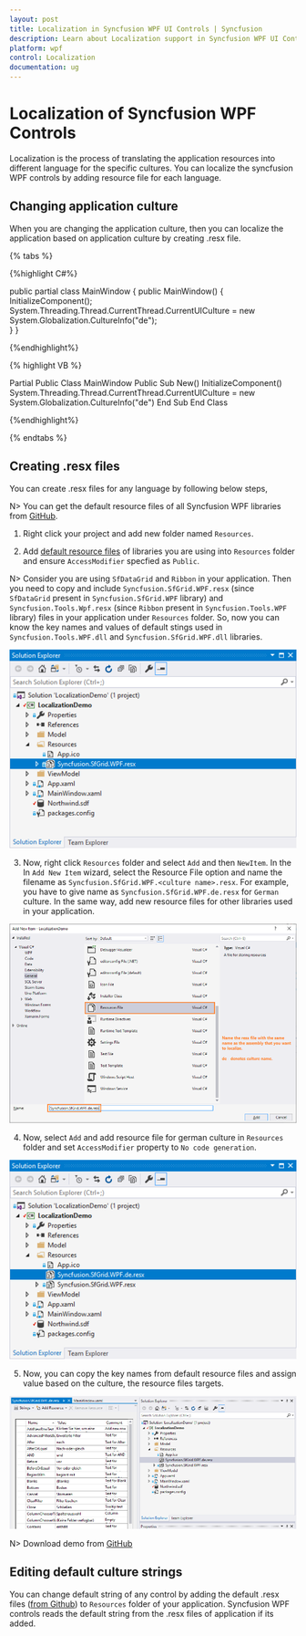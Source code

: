 ```yaml
---
layout: post
title: Localization in Syncfusion WPF UI Controls | Syncfusion
description: Learn about Localization support in Syncfusion WPF UI Contorls using .RESX files and also explains editing default strings of WPF controls.
platform: wpf
control: Localization
documentation: ug
---
```


# Localization of Syncfusion WPF Controls

Localization is the process of translating the application resources into different language for the specific cultures. You can localize the syncfusion WPF controls by adding resource file for each language.

## Changing application culture

When you are changing the application culture, then you can localize the application based on application culture by creating .resx file.

{% tabs %}

{%highlight C#%}

public partial class MainWindow
{
    public MainWindow() 
    {     
        InitializeComponent();  
        System.Threading.Thread.CurrentThread.CurrentUICulture = new System.Globalization.CultureInfo("de");   
    }
} 
 
{%endhighlight%}

{% highlight VB %}

Partial Public Class MainWindow
    Public Sub New()
        InitializeComponent()
        System.Threading.Thread.CurrentThread.CurrentUICulture = new System.Globalization.CultureInfo("de")
    End Sub
End Class

{%endhighlight%}

{% endtabs %}


## Creating .resx files

You can create .resx files for any language by following below steps,

N> You can get the default resource files of all Syncfusion WPF libraries from [GitHub](https://github.com/syncfusion/wpf-controls-localization-resx-files).

1) Right click your project and add new folder named `Resources`. 

2) Add [default resource files](https://github.com/syncfusion/wpf-controls-localization-resx-files) of libraries you are using into `Resources` folder and ensure `AccessModifier` specfied as `Public`. 

N> Consider you are using `SfDataGrid` and `Ribbon` in your application. Then you need to copy and include `Syncfusion.SfGrid.WPF.resx` (since `SfDataGrid` present in `Syncfusion.SfGrid.WPF` library) and `Syncfusion.Tools.Wpf.resx` (since `Ribbon` present in `Syncfusion.Tools.WPF` library) files in your application under `Resources` folder. So, now you can know the key names and values of default stings used in `Syncfusion.Tools.WPF.dll` and `Syncfusion.SfGrid.WPF.dll` libraries.    

![WPF DataGrid Localization](localization-images/wpf-default-resx-file.png)

3) Now, right click `Resources` folder and select `Add` and then `NewItem`. In the In `Add New Item` wizard, select the Resource File option and name the filename as `Syncfusion.SfGrid.WPF.<culture name>.resx`. For example, you have to give name as `Syncfusion.SfGrid.WPF.de.resx` for `German` culture. In the same way, add new resource files for other libraries used in your application.

![WPF Control Localization](localization-images/wpf-adding-resource-file.png)

4) Now, select `Add` and add resource file for german culture in `Resources` folder and set `AccessModifier` property to `No code generation`.  

![WPF Control Localization using .resx file](localization-images/wpf-resx-file-to-localize.png)


5) Now, you can copy the key names from default resource files and assign value based on the culture, the resource files targets. 

![WPF DataGrid Localized .resx file](localization-images/wpf-localized-resx-file.png)

N> Download demo from [GitHub](https://github.com/SyncfusionExamples/wpf-datagrid-localization)

## Editing default culture strings

You can change default string of any control by adding the default .resx files ([from Github](https://github.com/syncfusion/wpf-controls-localization-resx-files)) to `Resources` folder of your application.  Syncfusion WPF controls reads the default string from the .resx files of application if its added. 

